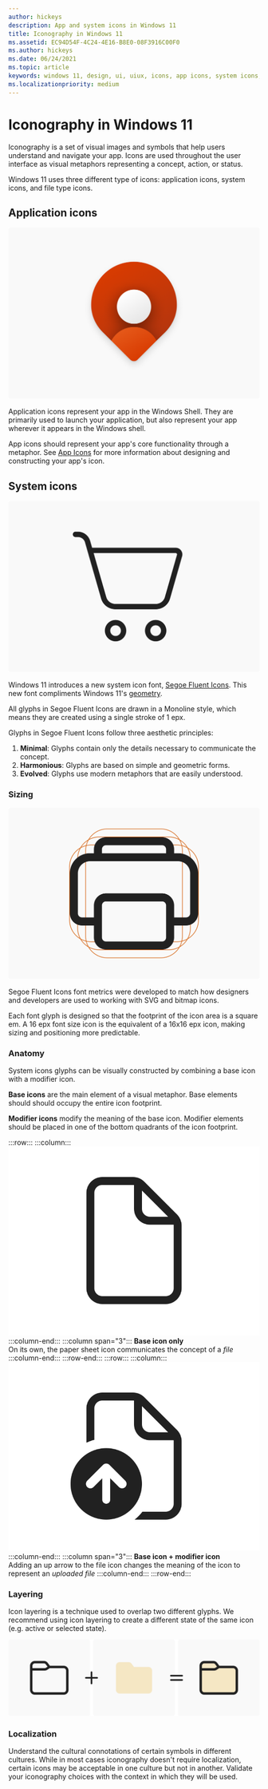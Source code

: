 ```yaml
---
author: hickeys
description: App and system icons in Windows 11
title: Iconography in Windows 11
ms.assetid: EC94D54F-4C24-4E16-B8E0-08F3916C00F0
ms.author: hickeys
ms.date: 06/24/2021
ms.topic: article
keywords: windows 11, design, ui, uiux, icons, app icons, system icons, segoe fluent icons, segoe
ms.localizationpriority: medium
---
```


# Iconography in Windows 11

Iconography is a set of visual images and symbols that help users understand and navigate your app. Icons are used throughout the user interface as visual metaphors representing a concept, action, or status.

Windows 11 uses three different type of icons: application icons, system icons, and file type icons.

## Application icons

![An abstract application icon for a hypothetical maps app](images/iconography_hero_1880.png)

Application icons represent your app in the Windows Shell. They are primarily used to launch your application, but also represent your app wherever it appears in the Windows shell.

App icons should represent your app's core functionality through a metaphor. See [App Icons](../style/app-icons-and-logos.md) for more information about designing and constructing your app's icon.

## System icons

![A shopping cart icon from Segoe Fluent Icons](images/iconography_SystemIcons.svg)

Windows 11 introduces a new system icon font, [Segoe Fluent Icons](..\downloads\index.md#fonts). This new font compliments Windows 11's [geometry](geometry.md).

All glyphs in Segoe Fluent Icons are drawn in a Monoline style, which means they are created using a single stroke of 1 epx.

Glyphs in Segoe Fluent Icons follow three aesthetic principles:

1. **Minimal**: Glyphs contain only the details necessary to communicate the concept.
2. **Harmonious**: Glyphs are based on simple and geometric forms.
3. **Evolved**: Glyphs use modern metaphors that are easily understood.

### Sizing

![A properly sized printer icon](images/iconography_IconSizing.svg)

Segoe Fluent Icons font metrics were developed to match how designers and developers are used to working with SVG and bitmap icons.

Each font glyph is designed so that the footprint of the icon area is a square em.
A 16 epx font size icon is the equivalent of a 16x16 epx icon, making sizing and positioning more predictable.

### Anatomy

System icons glyphs can be visually constructed by combining a base icon with a modifier icon.

**Base icons** are the main element of a visual metaphor. Base elements should should occupy the entire icon footprint.

**Modifier icons** modify the meaning of the base icon. Modifier elements should be placed in one of the bottom quadrants of the icon footprint.

:::row:::
    :::column:::
        ![A file icon](images/iconography_Anatomy1.svg)
    :::column-end:::
    :::column span="3":::
        **Base icon only**<br>
        On its own, the paper sheet icon communicates the concept of a *file*
    :::column-end:::
:::row-end:::
:::row:::
    :::column:::
        ![A file icon overlayed with an up arrow icon](images/iconography_Anatomy2.svg)
    :::column-end:::
    :::column span="3":::
        **Base icon + modifier icon**<br>
        Adding an up arrow to the file icon changes the meaning of the icon to represent an *uploaded file*
    :::column-end:::
:::row-end:::

### Layering

Icon layering is a technique used to overlap two different glyphs. We recommend using icon layering to create a different state of the same icon (e.g. active or selected state).

![A black and white folder icon plus a beige folder icon with no outlines equals a beige folder icon with a black outline](images/iconography_IconLayering.svg)

### Localization

Understand the cultural connotations of certain symbols in different cultures. While in most cases iconography doesn't require localization, certain icons may be acceptable in one culture but not in another. Validate your iconography choices with the context in which they will be used.

